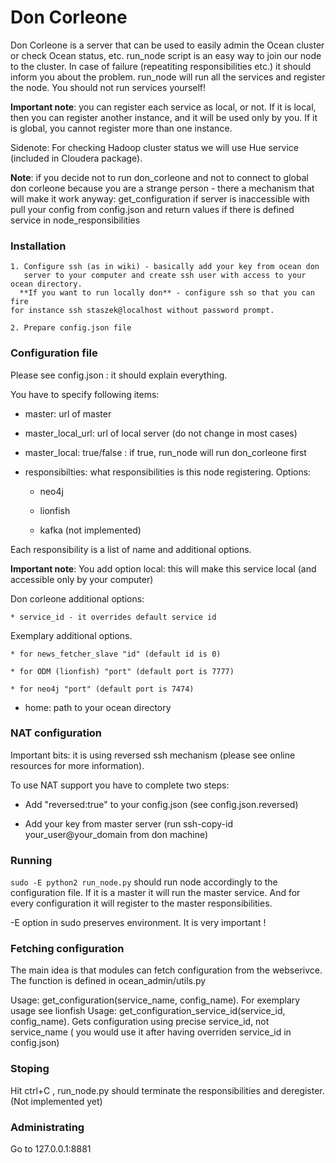# Don Corleone

Don Corleone is a server that can be used to easily admin the Ocean cluster
or check Ocean status, etc. run_node script is an easy way to join our node
to the cluster. In case of failure (repeatiting responsibilities etc.) it
should inform you about the problem. run_node will run all the services and register the node.
You should not run services yourself!

**Important note**: you can register each service as local, or not. If it is local, then you can
register another instance, and it will be used only by you. If it is global, you cannot
register more than one instance.

Sidenote: For checking Hadoop cluster status we will use Hue service (included in Cloudera package).

**Note**: if you decide not to run don_corleone and not to connect to global
don corleone because you are a strange person - there a mechanism that will
make it work anyway: get_configuration if server is inaccessible with pull your
config from config.json and return values if there is defined service in
node_responsibilities

### Installation

    1. Configure ssh (as in wiki) - basically add your key from ocean don
       server to your computer and create ssh user with access to your ocean directory.
      **If you want to run locally don** - configure ssh so that you can fire
    for instance ssh staszek@localhost without password prompt.

    2. Prepare config.json file

### Configuration file

Please see config.json : it should explain everything.

You have to specify following items:

* master: url of master

* master_local_url: url of local server (do not change in most cases)

* master_local: true/false : if true, run_node will run don_corleone first

* responsibilties: what responsibilities is this node registering. Options:

    * neo4j

    * lionfish

    * kafka (not implemented)

Each responsibility is a list of name and additional options.

**Important note**: You add option local: this will make this service local (and accessible only by your computer)

Don corleone additional options:
    
    * service_id - it overrides default service id

Exemplary additional options.

    * for news_fetcher_slave "id" (default id is 0)

    * for ODM (lionfish) "port" (default port is 7777)

    * for neo4j "port" (default port is 7474)

* home: path to your ocean directory

<few others >

### NAT configuration

Important bits: it is using reversed ssh mechanism (please see online resources
for more information). 

To use NAT support you have to complete two steps:

* Add "reversed:true" to your config.json (see config.json.reversed)

* Add your key from master server (run ssh-copy-id your_user@your_domain from
  don machine)

### Running
`sudo -E python2 run_node.py` should run node accordingly to the configuration file. If it is
a master it will run the master service. And for every configuration it will register
to the master responsibilities.

-E option in sudo preserves environment. It is very important !


### Fetching configuration

The main idea is that modules can fetch configuration from the webserivce. The function
is defined in ocean_admin/utils.py

Usage: get_configuration(service_name, config_name). For exemplary usage see lionfish
Usage: get_configuration_service_id(service_id, config_name). Gets configuration using precise service_id, not service_name (
you would use it after having overriden service_id in config.json)

### Stoping

Hit ctrl+C , run_node.py should terminate the responsibilities and deregister. (Not implemented yet)

### Administrating

Go to 127.0.0.1:8881
